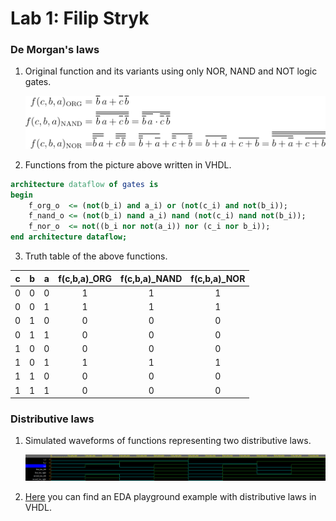 # Lab 1: Filip Stryk

### De Morgan's laws

1. Original function and its variants using only NOR, NAND and NOT logic gates.

   ![Logic function](img/de_morgans_laws.png)

2. Functions from the picture above written in VHDL.

```vhdl
architecture dataflow of gates is
begin
    f_org_o  <= (not(b_i) and a_i) or (not(c_i) and not(b_i));
    f_nand_o <= (not(b_i) nand a_i) nand (not(c_i) nand not(b_i));
    f_nor_o  <= not((b_i nor not(a_i)) nor (c_i nor b_i));
end architecture dataflow;
```

3. Truth table of the above functions.

| **c** | **b** |**a** | **f(c,b,a)_ORG** | **f(c,b,a)_NAND** | **f(c,b,a)_NOR** |
| :-: | :-: | :-: | :-: | :-: | :-: |
| 0 | 0 | 0 | 1 | 1 | 1 |
| 0 | 0 | 1 | 1 | 1 | 1 |
| 0 | 1 | 0 | 0 | 0 | 0 |
| 0 | 1 | 1 | 0 | 0 | 0 |
| 1 | 0 | 0 | 0 | 0 | 0 |
| 1 | 0 | 1 | 1 | 1 | 1 |
| 1 | 1 | 0 | 0 | 0 | 0 |
| 1 | 1 | 1 | 0 | 0 | 0 |

### Distributive laws

1. Simulated waveforms of functions representing two distributive laws.

   ![Distributive laws](img/distributive_laws.png)

2. [Here](https://www.edaplayground.com/x/Bhjf) you can find an EDA playground example with distributive laws in VHDL.